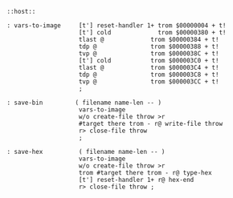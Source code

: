     ::host::

    : vars-to-image     [t'] reset-handler 1+ trom $00000004 + t!
                        [t'] cold             trom $00000380 + t!
                        tlast @             trom $00000384 + t!
                        tdp @               trom $00000388 + t!
                        tvp @               trom $0000038C + t!
                        [t'] cold           trom $000003C0 + t!
                        tlast @             trom $000003C4 + t!
                        tdp @               trom $000003C8 + t!
                        tvp @               trom $000003CC + t!
                        ;

    : save-bin         ( filename name-len -- )
                        vars-to-image
                        w/o create-file throw >r
                        #target there trom - r@ write-file throw
                        r> close-file throw
                        ;

    : save-hex          ( filename name-len -- )
                        vars-to-image
                        w/o create-file throw >r
                        trom #target there trom - r@ type-hex
                        [t'] reset-handler 1+ r@ hex-end
                        r> close-file throw ;
